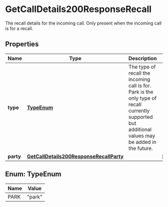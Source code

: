 

# GetCallDetails200ResponseRecall

The recall details for the incoming call. Only present when the incoming call is for a recall.

## Properties

| Name | Type | Description | Notes |
|------------ | ------------- | ------------- | -------------|
|**type** | [**TypeEnum**](#TypeEnum) | The type of recall the incoming call is for. Park is the only type of recall currently supported but additional values may be added in the future. |  |
|**party** | [**GetCallDetails200ResponseRecallParty**](GetCallDetails200ResponseRecallParty.md) |  |  [optional] |



## Enum: TypeEnum

| Name | Value |
|---- | -----|
| PARK | &quot;park&quot; |



